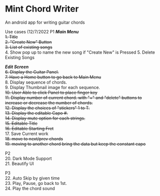 # Mint Chord Writer
 An android app for writing guitar chords


Use cases (12/7/2022
P1
***Main Menu***  
~~1. Title~~  
~~2. "Create New" Button~~  
~~3. List of existing songs~~  
4. Show pop up to name the new song if "Create New" is Pressed
5. Delete Existing Songs

***Edit Screen***  
~~6. Display the Guitar Panel.~~  
~~7. Have a Home button to go back to Main Menu~~  
8. Display sequence of chords.  
9. Display Thumbnail image for each sequence.  
~~10. User Able to click Panel to place finger key~~  
~~11. Display number of current chord. with "+" and "delete" buttons to increase or decrease the number of chords.~~  
~~12. Display the choices of "stickers" 1 to T.~~  
~~13. Display the editable Capo #.~~  
~~14. Display mute option for each strings.~~  
~~15. Editable Title~~  
~~16. Editable Starting Fret~~  
17. Save Current work  
~~18. move to next/prev chords~~  
~~19. moving to another chord bring the data but keep the constant capo~~  

P2  
20. Dark Mode Support  
21. Beautify UI  

P3  
22. Auto Skip by given time  
23. Play, Pause, go back to 1st.  
24. Play the chord sound  
